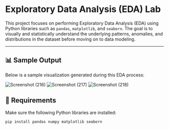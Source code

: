 # Exploratory Data Analysis (EDA) Lab

This project focuses on performing Exploratory Data Analysis (EDA) using Python libraries such as `pandas`, `matplotlib`, and `seaborn`. The goal is to visually and statistically understand the underlying patterns, anomalies, and distributions in the dataset before moving on to data modeling.

---

## 📊 Sample Output
Below is a sample visualization generated during this EDA process:


![Screenshot (216)](https://github.com/user-attachments/assets/c0bbdbc9-b778-4ca9-9810-6ec297fc0255)
![Screenshot (217)](https://github.com/user-attachments/assets/accb5856-585f-40e4-a42d-a6497de163cf)
![Screenshot (218)](https://github.com/user-attachments/assets/44a069e4-09c9-455e-9d02-f71e46f67013)



## 🔧 Requirements

Make sure the following Python libraries are installed:

```bash
pip install pandas numpy matplotlib seaborn
